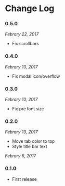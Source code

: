 # Change Log

### 0.5.0
_Febrary 22, 2017_
* Fix scrollbars

### 0.4.0
_Febrary 10, 2017_
* Fix modal icon/overflow

### 0.3.0
_Febrary 10, 2017_
* Fix pre font size

### 0.2.0
_Febrary 10, 2017_
* Move tab color to top
* Style title bar text

_Febrary 9, 2017_
### 0.1.0
* First release
